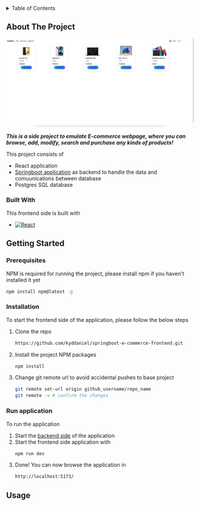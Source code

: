 <details>
  <summary>Table of Contents</summary>
  <ol>
    <li>
      <a href="#about-the-project">About The Project</a>
      <ul>
        <li><a href="#built-with">Built With</a></li>
      </ul>
    </li>
    <li>
      <a href="#getting-started">Getting Started</a>
      <ul>
        <li><a href="#prerequisites">Prerequisites</a></li>
        <li><a href="#installation">Installation</a></li>
        <li><a href="#run-application">Run the application</a></li>
      </ul>
    </li>
    <li><a href="#usage">Usage</a></li>
  </ol>
</details>



<!-- ABOUT THE PROJECT -->
## About The Project

![Product Name Screen Shot][product-screenshot]

***This is a side project to emulate E-commerce webpage, where you can browse, add, modify, search and purchase any kinds of products!***

This project consists of 
* React application
* [Springboot application](https://github.com/kyddaniel/SpringBoot_E-Commerce) as backend to handle the data and comuunications between database
* Postgres SQL database


### Built With

This frontend side is built with

* [![React][React.js]][React-url]



<!-- GETTING STARTED -->
## Getting Started

### Prerequisites

NPM is required for running the project, please install npm if you haven't installed it yet
  ```sh
  npm install npm@latest -g
  ```

### Installation

To start the frontend side of the application, please follow the below steps

1. Clone the repo
   ```sh
   https://github.com/kyddaniel/springboot-e-commerce-frontend.git
   ```
2. Install the project NPM packages
   ```sh
   npm install
   ```
3. Change git remote url to avoid accidental pushes to base project
   ```sh
   git remote set-url origin github_username/repo_name
   git remote -v # confirm the changes
   ```

### Run application
<a id="run-application"></a>

To run the application

1. Start the [backend side](https://github.com/kyddaniel/SpringBoot_E-Commerce) of the application
2. Start the frontend side application with
   ```sh
   npm run dev
   ```
3. Done! You can now browse the application in
   ```sh
   http://localhost:5173/
   ```



<!-- USAGE EXAMPLES -->
## Usage



<!-- MARKDOWN LINKS & IMAGES -->
<!-- https://www.markdownguide.org/basic-syntax/#reference-style-links -->
[product-screenshot]: src/assets/screenshot.png
[React.js]: https://img.shields.io/badge/React-20232A?style=for-the-badge&logo=react&logoColor=61DAFB
[React-url]: https://reactjs.org/